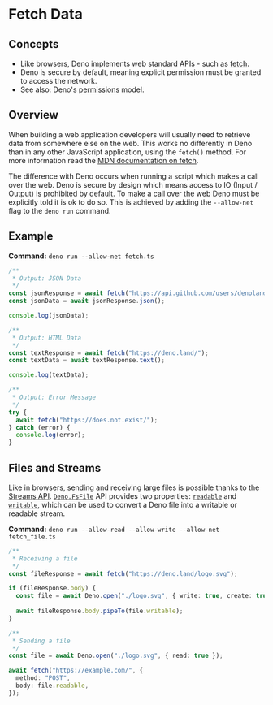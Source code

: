 # Fetch Data

## Concepts

- Like browsers, Deno implements web standard APIs - such as
  [fetch](https://developer.mozilla.org/en-US/docs/Web/API/Fetch_API).
- Deno is secure by default, meaning explicit permission must be granted to
  access the network.
- See also: Deno's [permissions](../manual/basics/permissions.md) model.

## Overview

When building a web application developers will usually need to retrieve data
from somewhere else on the web. This works no differently in Deno than in any
other JavaScript application, using the `fetch()` method. For more information
read the
[MDN documentation on fetch](https://developer.mozilla.org/en-US/docs/Web/API/Fetch_API).

The difference with Deno occurs when running a script which makes a call over
the web. Deno is secure by design which means access to IO (Input / Output) is
prohibited by default. To make a call over the web Deno must be explicitly told
it is ok to do so. This is achieved by adding the `--allow-net` flag to the
`deno run` command.

## Example

**Command:** `deno run --allow-net fetch.ts`

```js
/**
 * Output: JSON Data
 */
const jsonResponse = await fetch("https://api.github.com/users/denoland");
const jsonData = await jsonResponse.json();

console.log(jsonData);

/**
 * Output: HTML Data
 */
const textResponse = await fetch("https://deno.land/");
const textData = await textResponse.text();

console.log(textData);

/**
 * Output: Error Message
 */
try {
  await fetch("https://does.not.exist/");
} catch (error) {
  console.log(error);
}
```

## Files and Streams

Like in browsers, sending and receiving large files is possible thanks to the
[Streams API](https://developer.mozilla.org/en-US/docs/Web/API/Streams_API).
[`Deno.FsFile`](https://deno.land/api?s=Deno.FsFile) API provides two
properties: [`readable`](https://deno.land/api?s=Deno.FsFile#prop_readable) and
[`writable`](https://deno.land/api?s=Deno.FsFile#prop_writable), which can be
used to convert a Deno file into a writable or readable stream.

**Command:** `deno run --allow-read --allow-write --allow-net fetch_file.ts`

```ts
/**
 * Receiving a file
 */
const fileResponse = await fetch("https://deno.land/logo.svg");

if (fileResponse.body) {
  const file = await Deno.open("./logo.svg", { write: true, create: true });
  
  await fileResponse.body.pipeTo(file.writable);
}

/**
 * Sending a file
 */
const file = await Deno.open("./logo.svg", { read: true });

await fetch("https://example.com/", {
  method: "POST",
  body: file.readable,
});
```
